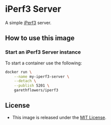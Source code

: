 # iPerf3 Server

A simple [iPerf3](https://iperf.fr) server.

## How to use this image

### Start an iPerf3 Server instance

To start a container use the following:
```sh
docker run \
	--name my-iperf3-server \
	--detach \
	--publish 5201 \
	garethflowers/iperf3
```

## License

*	This image is released under the [MIT License](https://raw.githubusercontent.com/garethflowers/docker-iperf3/main/LICENSE).
